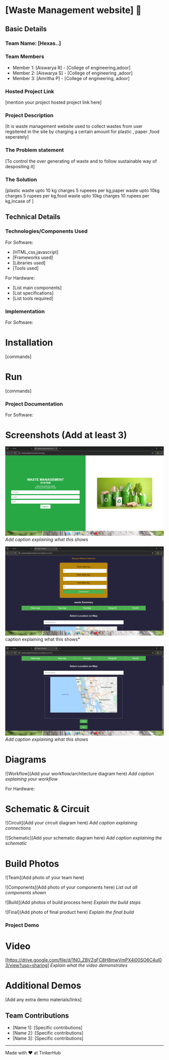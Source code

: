# [Waste Management website] 🎯


## Basic Details
### Team Name: [Hexas..]


### Team Members
- Member 1: [Aiswarya R] - [College of engineering,adoor]
- Member 2: [Aiswarya S] - [College of engineering ,adoor]
- Member 3: [Amritha P] - [College of engineering, adoor]

### Hosted Project Link
[mention your project hosted project link here]

### Project Description
[It is waste management website used to collect wastes from user regsitered in the site by charging a certain amount for plastic , paper ,food seperately]

### The Problem statement
[To control the over generating of waste and to follow sustainable way of despositing it]

### The Solution
[plastic waste upto 10 kg charges 5 rupeees per kg,paper waste upto 10kg charges 5 rupees per kg,food waste upto 10kg charges 10 rupees per kg,incase of  ]

## Technical Details
### Technologies/Components Used
For Software:
- [HTML,css,javascript]
- [Frameworks used]
- [Libraries used]
- [Tools used]

For Hardware:
- [List main components]
- [List specifications]
- [List tools required]

### Implementation
For Software:
# Installation
[commands]

# Run
[commands]

### Project Documentation
For Software:

# Screenshots (Add at least 3)
![Screenshot1](1.png)
*Add caption explaining what this shows*

![Screenshot2](2.png)caption explaining what this shows*

![Screenshot3](3.png)
*Add caption explaining what this shows*

# Diagrams
![Workflow](Add your workflow/architecture diagram here)
*Add caption explaining your workflow*

For Hardware:

# Schematic & Circuit
![Circuit](Add your circuit diagram here)
*Add caption explaining connections*

![Schematic](Add your schematic diagram here)
*Add caption explaining the schematic*

# Build Photos
![Team](Add photo of your team here)


![Components](Add photo of your components here)
*List out all components shown*

![Build](Add photos of build process here)
*Explain the build steps*

![Final](Add photo of final product here)
*Explain the final build*

### Project Demo
# Video
[https://drive.google.com/file/d/1NO_ZBVZgFC8H8mwVmPX4j00SO6C4ul03/view?usp=sharing]
*Explain what the video demonstrates*

# Additional Demos
[Add any extra demo materials/links]

## Team Contributions
- [Name 1]: [Specific contributions]
- [Name 2]: [Specific contributions]
- [Name 3]: [Specific contributions]

---
Made with ❤️ at TinkerHub
